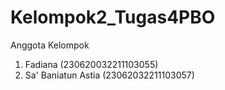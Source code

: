 # Kelompok2_Tugas4PBO
Anggota Kelompok
1. Fadiana (230620032211103055)
2. Sa' Baniatun Astia (23062032211103057)
